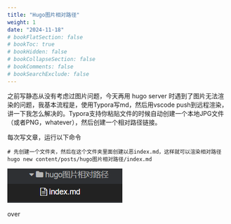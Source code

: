 ```yaml
---
title: "Hugo图片相对路径"
weight: 1
date: "2024-11-18"
# bookFlatSection: false
# bookToc: true
# bookHidden: false
# bookCollapseSection: false
# bookComments: false
# bookSearchExclude: false
---
```


之前写静态从没有考虑过图片问题，今天再用 hugo server 时遇到了图片无法渲染的问题，我基本流程是，使用Typora写md，然后用vscode push到远程渲染，讲一下我怎么解决的。Typora支持你粘贴文件的时候自动创建一个本地JPG文件（或者PNG，whatever），然后创建一个相对路径链接。

每次写文章，运行以下命令

```shell
# 先创建一个文件夹，然后在这个文件夹里面创建以恶index.md，这样就可以渲染相对路径
hugo new content/posts/hugo图片相对路径/index.md
```

![image-20241118124849295](assets/image-20241118124849295.png)

over